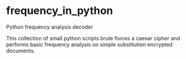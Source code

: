 # frequency_in_python
Python frequency analysis decoder

This collection of small python scripts brute forces a caesar cipher and performs basic frequency analysis on simple substitution encrypted documents. 
